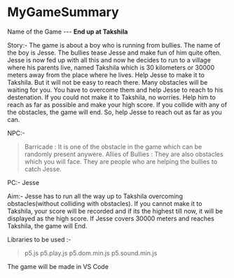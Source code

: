 # MyGameSummary

Name of the Game --- **End up at Takshila**

Story:-
The game is about a boy who is running from bullies. The name of the boy is Jesse. The bullies tease Jesse and make fun of him quite often. Jesse is now fed up with all this and now he decides to run to a village where his parents live, named Takshila which is 30 kilometers or 30000 meters away from the place where he lives. Help Jesse to make it to Takshila. But it will not be easy to reach there. Many obstacles will be waiting for you. You have to overcome them and help Jesse to reach to his destenation. If you could not make it to Takshila, no worries. Help him to reach as far as possible and make your high score. If you collide with any of  the obstacles, the game will end. So, help Jesse to reach out as far as you can.

NPC:-
> Barricade : It is one of the obstacle in the game which can be randomly present anywere.
> Allies of Bullies : They are also obstacles which you will face. They are people who are helping the bullies to catch Jesse.

PC:- Jesse

Aim:- 
Jesse has to run all the way up to Takshila overcoming obstacles(without colliding with obstacles).
If you cannot make it to Takshila, your score will be recorded and if its the highest till now, it will be displayed as the high score.
If Jesse covers 30000 meters and reaches Takshila, the game will End.

Libraries to be used :-
>p5.js
>p5.play.js
>p5.dom.min.js
>p5.sound.min.js

The game will be made in VS Code



